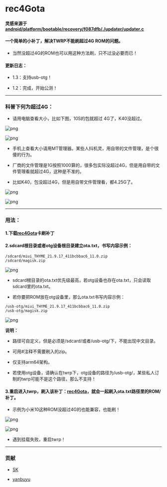 # rec4Gota



#### 灵感来源于[android/platform/bootable/recovery/f087dfb/./updater/updater.c](https://android.googlesource.com/platform/bootable/recovery/+/f087dfb/updater/updater.c)


#### 一个简单的小补丁，解决TWRP不能刷超过4G ROM的问题。

 * 当然没超过4G的ROM也可以用这种方法刷，只不过没必要而已！


#### 更新日志：

* 1.3：支持usb-otg！

* 1.2：完成，开始公测！

***


### 科普下何为超过4G：

 * 请用电脑查看大小，比如下图，10S的包就超过 4G了，K40没超过。

![png](./pic/01.png)

![png](./pic/02.png)


 * 手机上查看大小请用MT管理器。某些人抖机灵，用自带的文件管理，是个很傻的行为。
 
 * 厂商的文件管理是1G按照1000算的，很多包实际没超过4G，但是用自带的文件管理看就超过4G，这种是不准的。

 * 比如K40，包没超过4G，但是用自带文件管理看，都4.25G了。

![png](./pic/03.png)

![png](./pic/04.png)



***

### 用法：

#### 1.下载[rec4Gota](https://github.com/xiangfeidexiaohuo/rec4Gota/releases)卡刷补丁

#### 2.sdcard根目录或者otg设备根目录建立ota.txt，书写内容示例：
```
/sdcard/miui_THYME_21.9.17_411bcbbac6_11.0.zip
/sdcard/magisk.zip

```
![png](./pic/05.png)

 * sdcard根目录的ota.txt优先级最高，若otg设备也存在ota.txt，只会读取sdcard里的ota.txt。

 * 若你要把ROM放在otg设备里，那么ota.txt书写内容示例：
```
/usb-otg/miui_THYME_21.9.17_411bcbbac6_11.0.zip
/usb-otg/magisk.zip

```
![png](./pic/06.png)


**说明：**

 * 路径可自定义，但是必须是/sdcard/或者/usb-otg/下，不能出现中文目录。

 * 可用#注释不需要刷入的zip。

 * 仅支持arm64架构。

 * 若使用otg设备，请确认在twrp下，otg设备的路径为/usb-otg/，某些私人订制的twrp可能不是这个路径，那么不支持！

#### 3.重启进入twrp，刷入该补丁：[rec4Gota](https://github.com/xiangfeidexiaohuo/rec4Gota/releases)，就会一起刷入ota.txt路径里的ROM/补丁。

 * 示例为小米10这种ROM没超过4G的也能兼容，也能刷！

![png](./pic/07.png)

![png](./pic/08.png)

 * 遇到挂载失败，重启twrp！


***

### 贡献

 * [SK](https://github.com/sekaiacg)

 * [yanbuyu](https://github.com/yanbuyu)




